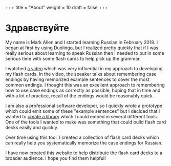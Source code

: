 +++
title = "About"
weight = 10
draft = false
+++

# Здравствуйте
My name is Mark Allen and I started learning Russian in February 2018. I began at first by
using Duolingo, but I realized pretty quickly that if I was really serious about learning
to speak Russian then I needed to put in some serious time with some flash cards to help
pick up the grammar.

I watched [a video][1] which was very influential in my approach to developing my
flash cards.  In the video, the speaker talks about remembering case endings by having
memorized example sentences to cover the most common endings. I thought this was an
excellent approach to remembering how to use case endings as correctly as possible,
hoping that in time and with a lot of practice, recall of the endings would be 
reasonably quick.

I am also a professional software developer, so I quickly wrote a prototype which
could emit some of these "example sentences" but I decided that I wanted to 
[create a library][2] which I could embed in several different tools. One of the
tools I wanted to make was something that could build flash card decks easily
and quickly.

Over time using this tool, I created a collection of flash card decks which
can really help you systematically memorize the case endings for Russian.

I have now created this website to help distribute the flash card decks to
a broader audience. I hope you find them helpful!

[1]: https://youtu.be/wLuaGYRxo5U
[2]: https://github.com/mrallen1/Lingua-RU-Declension

